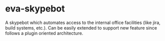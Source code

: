 eva-skypebot
============

A skypebot which automates access to the internal office facilities (like jira, build systems, etc.). Can be easily extended to support new feature since follows a plugin oriented architecture.
